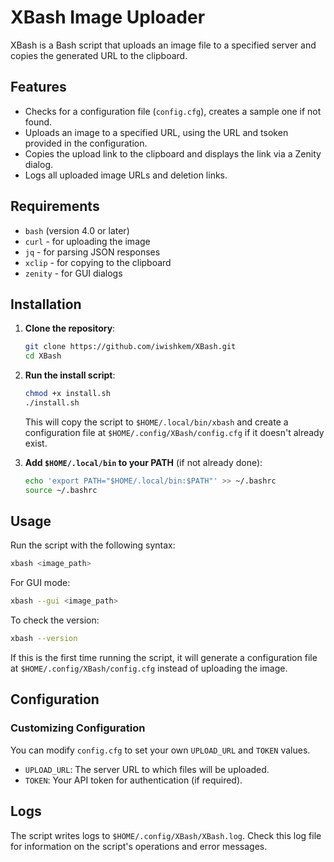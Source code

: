 # XBash Image Uploader

XBash is a Bash script that uploads an image file to a specified server and copies the generated URL to the clipboard.

## Features

- Checks for a configuration file (`config.cfg`), creates a sample one if not found.
- Uploads an image to a specified URL, using the URL and tsoken provided in the configuration.
- Copies the upload link to the clipboard and displays the link via a Zenity dialog.
- Logs all uploaded image URLs and deletion links.

## Requirements

- `bash` (version 4.0 or later)
- `curl` - for uploading the image
- `jq` - for parsing JSON responses
- `xclip` - for copying to the clipboard
- `zenity` - for GUI dialogs

## Installation

1. **Clone the repository**:

   ```bash
   git clone https://github.com/iwishkem/XBash.git
   cd XBash
   ```

2. **Run the install script**:

   ```bash
   chmod +x install.sh
   ./install.sh
   ```

   This will copy the script to `$HOME/.local/bin/xbash` and create a configuration file at `$HOME/.config/XBash/config.cfg` if it doesn't already exist.

3. **Add `$HOME/.local/bin` to your PATH** (if not already done):

   ```bash
   echo 'export PATH="$HOME/.local/bin:$PATH"' >> ~/.bashrc
   source ~/.bashrc
   ```

## Usage

Run the script with the following syntax:

```bash
xbash <image_path>
```

For GUI mode:

```bash
xbash --gui <image_path>
```

To check the version:

```bash
xbash --version
```

If this is the first time running the script, it will generate a configuration file at `$HOME/.config/XBash/config.cfg` instead of uploading the image.

## Configuration

### Customizing Configuration

You can modify `config.cfg` to set your own `UPLOAD_URL` and `TOKEN` values.

- `UPLOAD_URL`: The server URL to which files will be uploaded.
- `TOKEN`: Your API token for authentication (if required).

## Logs

The script writes logs to `$HOME/.config/XBash/XBash.log`. Check this log file for information on the script's operations and error messages.
